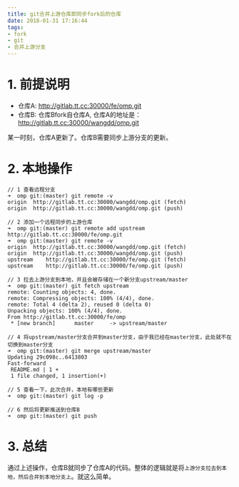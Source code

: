 ```yaml
---
title: git合并上游仓库即同步fork后的仓库
date: 2018-01-31 17:16:44
tags:
- fork
- git
- 合并上游分支
---
```


# 1. 前提说明
- 仓库A: http://gitlab.tt.cc:30000/fe/omp.git
- 仓库B: 仓库Bfork自仓库A, 仓库A的地址是：http://gitlab.tt.cc:30000/wangdd/omp.git

某一时刻，仓库A更新了。仓库B需要同步上游分支的更新。

# 2. 本地操作

```
// 1 查看远程分支
➜  omp git:(master) git remote -v
origin	http://gitlab.tt.cc:30000/wangdd/omp.git (fetch)
origin	http://gitlab.tt.cc:30000/wangdd/omp.git (push)

// 2 添加一个远程同步的上游仓库
➜  omp git:(master) git remote add upstream http://gitlab.tt.cc:30000/fe/omp.git
➜  omp git:(master) git remote -v
origin	http://gitlab.tt.cc:30000/wangdd/omp.git (fetch)
origin	http://gitlab.tt.cc:30000/wangdd/omp.git (push)
upstream	http://gitlab.tt.cc:30000/fe/omp.git (fetch)
upstream	http://gitlab.tt.cc:30000/fe/omp.git (push)

// 3 拉去上游分支到本地，并且会被存储在一个新分支upstream/master
➜  omp git:(master) git fetch upstream
remote: Counting objects: 4, done.
remote: Compressing objects: 100% (4/4), done.
remote: Total 4 (delta 2), reused 0 (delta 0)
Unpacking objects: 100% (4/4), done.
From http://gitlab.tt.cc:30000/fe/omp
 * [new branch]      master     -> upstream/master

// 4 将upstream/master分支合并到master分支，由于我已经在master分支，此处就不在切换到master分支
➜  omp git:(master) git merge upstream/master
Updating 29c098c..6413803
Fast-forward
 README.md | 1 +
 1 file changed, 1 insertion(+)

// 5 查看一下，此次合并，本地有哪些更新
➜  omp git:(master) git log -p

// 6 然后将更新推送到仓库B
➜  omp git:(master) git push
```

# 3. 总结
通过上述操作，仓库B就同步了仓库A的代码。整体的逻辑就是将`上游分支拉去到本地，然后合并到本地分支上`。就这么简单。
